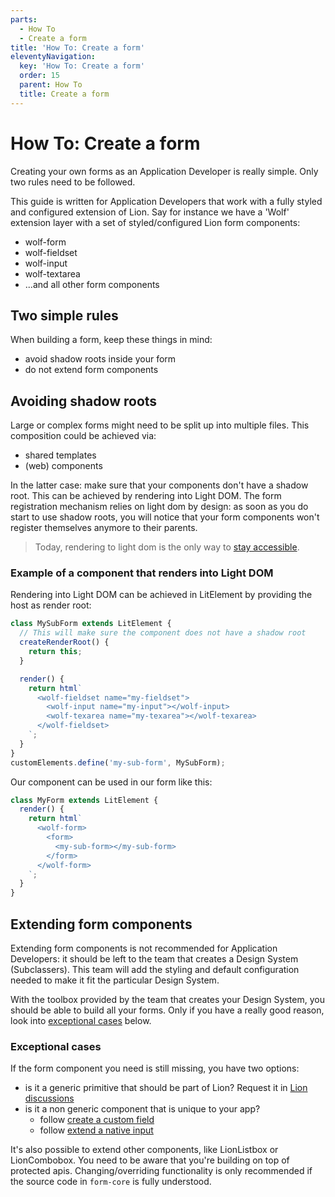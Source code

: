 ```yaml
---
parts:
  - How To
  - Create a form
title: 'How To: Create a form'
eleventyNavigation:
  key: 'How To: Create a form'
  order: 15
  parent: How To
  title: Create a form
---
```

# How To: Create a form

Creating your own forms as an Application Developer is really simple. Only two rules need to be followed.

This guide is written for Application Developers that work with a fully styled and configured extension of Lion.
Say for instance we have a 'Wolf' extension layer with a set of styled/configured Lion form components:

- wolf-form
- wolf-fieldset
- wolf-input
- wolf-textarea
- ...and all other form components

## Two simple rules

When building a form, keep these things in mind:

- avoid shadow roots inside your form
- do not extend form components

## Avoiding shadow roots

Large or complex forms might need to be split up into multiple files. This composition could be achieved via:

- shared templates
- (web) components

In the latter case: make sure that your components don't have a shadow root. This can be achieved by rendering into Light DOM. The form registration mechanism relies on light dom by design: as soon as you do start to use shadow roots, you will notice that your form components won't register themselves anymore to their parents.

> Today, rendering to light dom is the only way to [stay accessible](../../fundamentals/rationales/accessibility.md#shadow-roots-and-accessibility).

### Example of a component that renders into Light DOM

Rendering into Light DOM can be achieved in LitElement by providing the host as render root:

```js
class MySubForm extends LitElement {
  // This will make sure the component does not have a shadow root
  createRenderRoot() {
    return this;
  }

  render() {
    return html`
      <wolf-fieldset name="my-fieldset">
        <wolf-input name="my-input"></wolf-input>
        <wolf-texarea name="my-texarea"></wolf-texarea>
      </wolf-fieldset>
    `;
  }
}
customElements.define('my-sub-form', MySubForm);
```

Our component can be used in our form like this:

```js
class MyForm extends LitElement {
  render() {
    return html`
      <wolf-form>
        <form>
          <my-sub-form></my-sub-form>
        </form>
      </wolf-form>
    `;
  }
}
```

## Extending form components

Extending form components is not recommended for Application Developers: it should be left to the team that creates a Design System (Subclassers).
This team will add the styling and default configuration needed to make it fit the particular Design System.

With the toolbox provided by the team that creates your Design System, you should be able to build all your forms. Only if you have a really good reason, look into
[exceptional cases](#exceptional-cases) below.

### Exceptional cases

If the form component you need is still missing, you have two options:

- is it a generic primitive that should be part of Lion? Request it in [Lion discussions](https://github.com/ing-bank/lion/discussions)
- is it a non generic component that is unique to your app?
  - follow [create a custom field](./create-a-custom-field.md)
  - follow [extend a native input](./extend-a-native-input.md)

It's also possible to extend other components, like LionListbox or LionCombobox. You need to be aware that you're building on top of protected apis.
Changing/overriding functionality is only recommended if the source code in `form-core` is fully understood.
